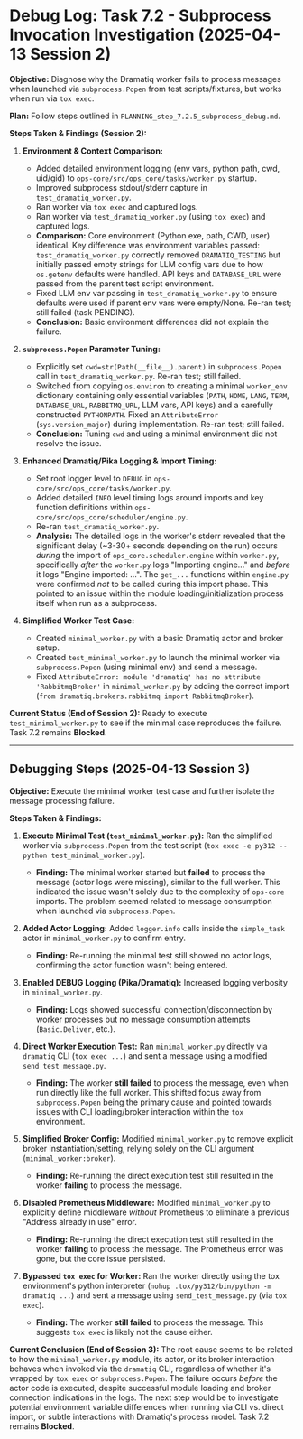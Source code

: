 # Debug Log: Task 7.2 - Subprocess Invocation Investigation (2025-04-13 Session 2)

**Objective:** Diagnose why the Dramatiq worker fails to process messages when launched via `subprocess.Popen` from test scripts/fixtures, but works when run via `tox exec`.

**Plan:** Follow steps outlined in `PLANNING_step_7.2.5_subprocess_debug.md`.

**Steps Taken & Findings (Session 2):**

1.  **Environment & Context Comparison:**
    *   Added detailed environment logging (env vars, python path, cwd, uid/gid) to `ops-core/src/ops_core/tasks/worker.py` startup.
    *   Improved subprocess stdout/stderr capture in `test_dramatiq_worker.py`.
    *   Ran worker via `tox exec` and captured logs.
    *   Ran worker via `test_dramatiq_worker.py` (using `tox exec`) and captured logs.
    *   **Comparison:** Core environment (Python exe, path, CWD, user) identical. Key difference was environment variables passed: `test_dramatiq_worker.py` correctly removed `DRAMATIQ_TESTING` but initially passed empty strings for LLM config vars due to how `os.getenv` defaults were handled. API keys and `DATABASE_URL` were passed from the parent test script environment.
    *   Fixed LLM env var passing in `test_dramatiq_worker.py` to ensure defaults were used if parent env vars were empty/None. Re-ran test; still failed (task PENDING).
    *   **Conclusion:** Basic environment differences did not explain the failure.

2.  **`subprocess.Popen` Parameter Tuning:**
    *   Explicitly set `cwd=str(Path(__file__).parent)` in `subprocess.Popen` call in `test_dramatiq_worker.py`. Re-ran test; still failed.
    *   Switched from copying `os.environ` to creating a minimal `worker_env` dictionary containing only essential variables (`PATH`, `HOME`, `LANG`, `TERM`, `DATABASE_URL`, `RABBITMQ_URL`, LLM vars, API keys) and a carefully constructed `PYTHONPATH`. Fixed an `AttributeError` (`sys.version_major`) during implementation. Re-ran test; still failed.
    *   **Conclusion:** Tuning `cwd` and using a minimal environment did not resolve the issue.

3.  **Enhanced Dramatiq/Pika Logging & Import Timing:**
    *   Set root logger level to `DEBUG` in `ops-core/src/ops_core/tasks/worker.py`.
    *   Added detailed `INFO` level timing logs around imports and key function definitions within `ops-core/src/ops_core/scheduler/engine.py`.
    *   Re-ran `test_dramatiq_worker.py`.
    *   **Analysis:** The detailed logs in the worker's stderr revealed that the significant delay (~3-30+ seconds depending on the run) occurs *during* the import of `ops_core.scheduler.engine` within `worker.py`, specifically *after* the `worker.py` logs "Importing engine..." and *before* it logs "Engine imported: ...". The `get_...` functions within `engine.py` were confirmed *not* to be called during this import phase. This pointed to an issue within the module loading/initialization process itself when run as a subprocess.

4.  **Simplified Worker Test Case:**
    *   Created `minimal_worker.py` with a basic Dramatiq actor and broker setup.
    *   Created `test_minimal_worker.py` to launch the minimal worker via `subprocess.Popen` (using minimal env) and send a message.
    *   Fixed `AttributeError: module 'dramatiq' has no attribute 'RabbitmqBroker'` in `minimal_worker.py` by adding the correct import (`from dramatiq.brokers.rabbitmq import RabbitmqBroker`).

**Current Status (End of Session 2):** Ready to execute `test_minimal_worker.py` to see if the minimal case reproduces the failure. Task 7.2 remains **Blocked**.

---

## Debugging Steps (2025-04-13 Session 3)

**Objective:** Execute the minimal worker test case and further isolate the message processing failure.

**Steps Taken & Findings:**

1.  **Execute Minimal Test (`test_minimal_worker.py`):** Ran the simplified worker via `subprocess.Popen` from the test script (`tox exec -e py312 -- python test_minimal_worker.py`).
    *   **Finding:** The minimal worker started but **failed** to process the message (actor logs were missing), similar to the full worker. This indicated the issue wasn't solely due to the complexity of `ops-core` imports. The problem seemed related to message consumption when launched via `subprocess.Popen`.

2.  **Added Actor Logging:** Added `logger.info` calls inside the `simple_task` actor in `minimal_worker.py` to confirm entry.
    *   **Finding:** Re-running the minimal test still showed no actor logs, confirming the actor function wasn't being entered.

3.  **Enabled DEBUG Logging (Pika/Dramatiq):** Increased logging verbosity in `minimal_worker.py`.
    *   **Finding:** Logs showed successful connection/disconnection by worker processes but no message consumption attempts (`Basic.Deliver`, etc.).

4.  **Direct Worker Execution Test:** Ran `minimal_worker.py` directly via `dramatiq` CLI (`tox exec ...`) and sent a message using a modified `send_test_message.py`.
    *   **Finding:** The worker **still failed** to process the message, even when run directly like the full worker. This shifted focus away from `subprocess.Popen` being the primary cause and pointed towards issues with CLI loading/broker interaction within the `tox` environment.

5.  **Simplified Broker Config:** Modified `minimal_worker.py` to remove explicit broker instantiation/setting, relying solely on the CLI argument (`minimal_worker:broker`).
    *   **Finding:** Re-running the direct execution test still resulted in the worker **failing** to process the message.

6.  **Disabled Prometheus Middleware:** Modified `minimal_worker.py` to explicitly define middleware *without* Prometheus to eliminate a previous "Address already in use" error.
    *   **Finding:** Re-running the direct execution test still resulted in the worker **failing** to process the message. The Prometheus error was gone, but the core issue persisted.

7.  **Bypassed `tox exec` for Worker:** Ran the worker directly using the tox environment's python interpreter (`nohup .tox/py312/bin/python -m dramatiq ...`) and sent a message using `send_test_message.py` (via `tox exec`).
    *   **Finding:** The worker **still failed** to process the message. This suggests `tox exec` is likely not the cause either.

**Current Conclusion (End of Session 3):** The root cause seems to be related to how the `minimal_worker.py` module, its actor, or its broker interaction behaves when invoked via the `dramatiq` CLI, regardless of whether it's wrapped by `tox exec` or `subprocess.Popen`. The failure occurs *before* the actor code is executed, despite successful module loading and broker connection indications in the logs. The next step would be to investigate potential environment variable differences when running via CLI vs. direct import, or subtle interactions with Dramatiq's process model. Task 7.2 remains **Blocked**.